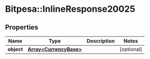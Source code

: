# Bitpesa::InlineResponse20025

## Properties
Name | Type | Description | Notes
------------ | ------------- | ------------- | -------------
**object** | [**Array&lt;CurrencyBase&gt;**](CurrencyBase.md) |  | [optional] 


